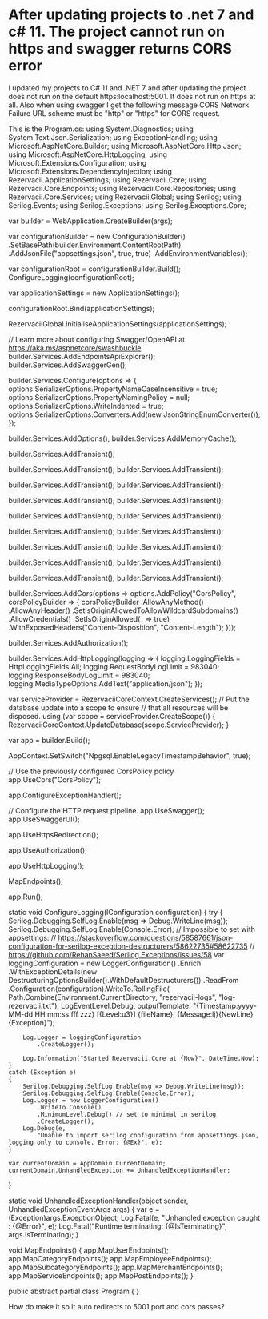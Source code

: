 
# After updating projects to .net 7 and c# 11. The project cannot run on https and swagger returns CORS error

I updated my projects to C# 11 and .NET 7 and after updating the project does not run on the default https:localhost:5001. It does not run on https at all. Also when using swagger I get the following message
CORS
Network Failure
URL scheme must be "http" or "https" for CORS request.

This is the Program.cs:
using System.Diagnostics;
using System.Text.Json.Serialization;
using ExceptionHandling;
using Microsoft.AspNetCore.Builder;
using Microsoft.AspNetCore.Http.Json;
using Microsoft.AspNetCore.HttpLogging;
using Microsoft.Extensions.Configuration;
using Microsoft.Extensions.DependencyInjection;
using Rezervacii.ApplicationSettings;
using Rezervacii.Core;
using Rezervacii.Core.Endpoints;
using Rezervacii.Core.Repositories;
using Rezervacii.Core.Services;
using Rezervacii.Global;
using Serilog;
using Serilog.Events;
using Serilog.Exceptions;
using Serilog.Exceptions.Core;

var builder = WebApplication.CreateBuilder(args);

var configurationBuilder = new ConfigurationBuilder()
    .SetBasePath(builder.Environment.ContentRootPath)
    .AddJsonFile("appsettings.json", true, true)
    .AddEnvironmentVariables();

var configurationRoot = configurationBuilder.Build();
ConfigureLogging(configurationRoot);

var applicationSettings = new ApplicationSettings();

configurationRoot.Bind(applicationSettings);

RezervaciiGlobal.InitialiseApplicationSettings(applicationSettings);

// Learn more about configuring Swagger/OpenAPI at https://aka.ms/aspnetcore/swashbuckle
builder.Services.AddEndpointsApiExplorer();
builder.Services.AddSwaggerGen();

builder.Services.Configure<JsonOptions>(options =>
{
    options.SerializerOptions.PropertyNameCaseInsensitive = true;
    options.SerializerOptions.PropertyNamingPolicy = null;
    options.SerializerOptions.WriteIndented = true;
    options.SerializerOptions.Converters.Add(new JsonStringEnumConverter());
});

builder.Services.AddOptions();
builder.Services.AddMemoryCache();

builder.Services.AddTransient<RezervaciiCoreContext>();

builder.Services.AddTransient<SubcategoryService>();
builder.Services.AddTransient<SubcategoryRepository>();

builder.Services.AddTransient<CategoryService>();
builder.Services.AddTransient<CategoryRepository>();

builder.Services.AddTransient<UserService>();
builder.Services.AddTransient<UserRepository>();

builder.Services.AddTransient<EmployeeService>();
builder.Services.AddTransient<EmployeeRepository>();

builder.Services.AddTransient<LocalizationService>();
builder.Services.AddTransient<LocalizationRepository>();

builder.Services.AddTransient<MerchantService>();
builder.Services.AddTransient<MerchantRepository>();

builder.Services.AddTransient<ServiceService>();
builder.Services.AddTransient<ServiceRepository>();

builder.Services.AddTransient<PostService>();
builder.Services.AddTransient<PostRepository>();

builder.Services.AddCors(options =>
    options.AddPolicy("CorsPolicy",
        corsPolicyBuilder =>
        {
            corsPolicyBuilder
                .AllowAnyMethod()
                .AllowAnyHeader()
                .SetIsOriginAllowedToAllowWildcardSubdomains()
                .AllowCredentials()
                .SetIsOriginAllowed(_ => true)
                .WithExposedHeaders("Content-Disposition", "Content-Length");
        }));

builder.Services.AddAuthorization();

builder.Services.AddHttpLogging(logging =>
{
    logging.LoggingFields = HttpLoggingFields.All;
    logging.RequestBodyLogLimit = 983040;
    logging.ResponseBodyLogLimit = 983040;
    logging.MediaTypeOptions.AddText("application/json");
});

var serviceProvider = RezervaciiCoreContext.CreateServices();
// Put the database update into a scope to ensure
// that all resources will be disposed.
using (var scope = serviceProvider.CreateScope())
{
    RezervaciiCoreContext.UpdateDatabase(scope.ServiceProvider);
}

var app = builder.Build();

AppContext.SetSwitch("Npgsql.EnableLegacyTimestampBehavior", true);

// Use the previously configured CorsPolicy policy
app.UseCors("CorsPolicy");

app.ConfigureExceptionHandler();

// Configure the HTTP request pipeline.
app.UseSwagger();
app.UseSwaggerUI();

app.UseHttpsRedirection();

app.UseAuthorization();

app.UseHttpLogging();

MapEndpoints();

app.Run();

static void ConfigureLogging(IConfiguration configuration)
{
    try
    {
        Serilog.Debugging.SelfLog.Enable(msg => Debug.WriteLine(msg));
        Serilog.Debugging.SelfLog.Enable(Console.Error);
        // Impossible to set with appsettings:
        // https://stackoverflow.com/questions/58587661/json-configuration-for-serilog-exception-destructurers/58622735#58622735
        // https://github.com/RehanSaeed/Serilog.Exceptions/issues/58
        var loggingConfiguration = new LoggerConfiguration()
            .Enrich
            .WithExceptionDetails(new DestructuringOptionsBuilder().WithDefaultDestructurers())
            .ReadFrom
            .Configuration(configuration).WriteTo.RollingFile(
                Path.Combine(Environment.CurrentDirectory, "rezervacii-logs", "log-rezervacii.txt"),
                LogEventLevel.Debug,
                outputTemplate:
                "{Timestamp:yyyy-MM-dd HH:mm:ss.fff zzz} [{Level:u3}] {fileName}, {Message:lj}{NewLine}{Exception}");

        Log.Logger = loggingConfiguration
            .CreateLogger();

        Log.Information("Started Rezervacii.Core at {Now}", DateTime.Now);
    }
    catch (Exception e)
    {
        Serilog.Debugging.SelfLog.Enable(msg => Debug.WriteLine(msg));
        Serilog.Debugging.SelfLog.Enable(Console.Error);
        Log.Logger = new LoggerConfiguration()
            .WriteTo.Console()
            .MinimumLevel.Debug() // set to minimal in serilog
            .CreateLogger();
        Log.Debug(e,
            "Unable to import serilog configuration from appsettings.json, logging only to console. Error: {@Ex}", e);
    }

    var currentDomain = AppDomain.CurrentDomain;
    currentDomain.UnhandledException += UnhandledExceptionHandler;
}

static void UnhandledExceptionHandler(object sender, UnhandledExceptionEventArgs args)
{
    var e = (Exception)args.ExceptionObject;
    Log.Fatal(e, "Unhandled exception caught : {@Error}", e);
    Log.Fatal("Runtime terminating: {@IsTerminating}", args.IsTerminating);
}

void MapEndpoints()
{
    app.MapUserEndpoints();
    app.MapCategoryEndpoints();
    app.MapEmployeeEndpoints();
    app.MapSubcategoryEndpoints();
    app.MapMerchantEndpoints();
    app.MapServiceEndpoints();
    app.MapPostEndpoints();
}


public abstract partial class Program
{
}

How do make it so it auto redirects to 5001 port and cors passes?

        